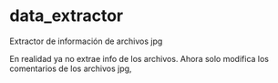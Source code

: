 # data_extractor
Extractor de información de archivos jpg

En realidad ya no extrae info de los archivos.
Ahora solo modifica los comentarios de los archivos jpg,
